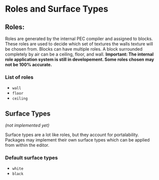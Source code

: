 # Roles and Surface Types

## Roles:
Roles are generated by the internal PEC compiler and assigned to blocks.
These roles are used to decide which set of textures the walls texture will be chosen from.
Blocks can have multiple roles. A block surrounded completely by air can be a ceiling, floor, and wall.
**Important: The internal role application system is still in developement. Some roles chosen may not be 100% accurate.**

### List of roles
* `wall`
* `floor`
* `ceiling`

## Surface Types
*(not implemented yet)*

Surface types are a lot like roles, but they account for portalability.
Packages may implement their own surface types which can be applied from within the editor.

### Default surface types
* `white`
* `black`
